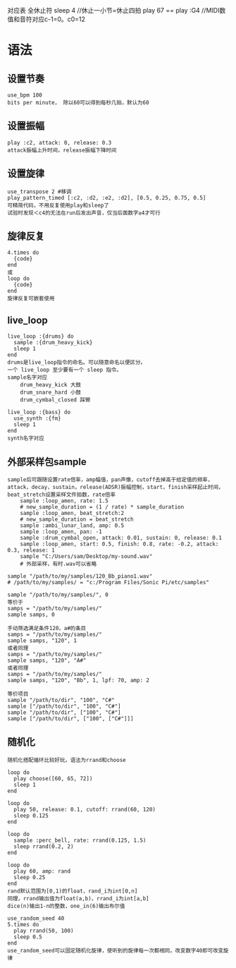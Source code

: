 对应表
全休止符 sleep 4 //休止一小节=休止四拍
play 67 == play :G4 //MIDI数值和音符对应c-1=0。c0=12

# 语法
## 设置节奏
    use_bpm 100
    bits per minute， 除以60可以得到每秒几拍，默认为60
## 设置振幅
    play :c2, attack: 0, release: 0.3
    attack振幅上升时间，release振幅下降时间
## 设置旋律
    use_transpose 2 #移调
    play_pattern_timed [:c2, :d2, :e2, :d2], [0.5, 0.25, 0.75, 0.5]
    可精简代码，不用反复使用play和sleep了
    试验时发现＜c4的无法在run后发出声音，仅当后面数字≥4才可行
## 旋律反复
    4.times do
      {code}
    end
    或
    loop do
      {code}
    end
    旋律反复可嵌套使用
## live_loop
    live_loop :{drums} do
      sample :{drum_heavy_kick}
      sleep 1
    end
    drums是live_loop指令的命名。可以随意命名以便区分。
    一个 live_loop 至少要有一个 sleep 指令。
    sample名字对应
        drum_heavy_kick 大鼓
        drum_snare_hard 小鼓
        drum_cymbal_closed 踩镲

    live_loop :{bass} do
      use_synth :{fm}
      sleep 1
    end
    synth名字对应
## 外部采样包sample
    sample后可跟随设置rate倍率，amp幅值，pan声像，cutoff去掉高于给定值的频率，attack，decay，sustain，release(ADSR)振幅控制，start，finish采样起止时间，beat_stretch设置采样文件拍数，rate倍率
        sample :loop_amen, rate: 1.5
        # new_sample_duration = (1 / rate) * sample_duration
        sample :loop_amen, beat_stretch:2
        # new_sample_duration = beat_stretch
        sample :ambi_lunar_land, amp: 0.5
        sample :loop_amen, pan: -1
        sample :drum_cymbal_open, attack: 0.01, sustain: 0, release: 0.1
        sample :loop_amen, start: 0.5, finish: 0.8, rate: -0.2, attack: 0.3, release: 1
        sample "C:/Users/sam/Desktop/my-sound.wav"
        # 外部采样，有时.wav可以省略

    sample "/path/to/my/samples/120_Bb_piano1.wav"
    # /path/to/my/samples/ = "c:/Program Files/Sonic Pi/etc/samples"

    sample "/path/to/my/samples/", 0 
    等价于
    samps = "/path/to/my/samples/"
    sample samps, 0

    手动筛选满足条件120，a#的条目
    samps = "/path/to/my/samples/"
    sample samps, "120", 1
    或者同理
    samps = "/path/to/my/samples/"
    sample samps, "120", "A#" 
    或者同理
    samps = "/path/to/my/samples/"
    sample samps, "120", "Bb", 1, lpf: 70, amp: 2

    等价项目
    sample "/path/to/dir", "100", "C#"
    sample ["/path/to/dir", "100", "C#"]
    sample "/path/to/dir", ["100", "C#"]
    sample ["/path/to/dir", ["100", ["C#"]]]
## 随机化
    随机化搭配循环比较好玩，语法为rrand和choose

    loop do
      play choose([60, 65, 72])
      sleep 1
    end 

    loop do
      play 50, release: 0.1, cutoff: rrand(60, 120)
      sleep 0.125
    end

    loop do
      sample :perc_bell, rate: rrand(0.125, 1.5)
      sleep rrand(0.2, 2)
    end

    loop do
      play 60, amp: rand
      sleep 0.25
    end
    rand默认范围为[0,1)的float，rand_i为int[0,n]
    同理，rrand输出值为float(a,b)，rrand_i为int[a,b]
    dice(n)输出1-n的整数，one_in(6)输出布尔值

    use_random_seed 40
    5.times do
      play rrand(50, 100)
      sleep 0.5
    end
    use_random_seed可以固定随机化旋律，使听到的旋律每一次都相同，改变数字40即可改变旋律
